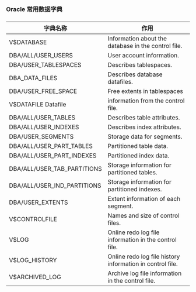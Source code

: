 ### Oracle 常用数据字典


### 


| 字典名称                |作用 |
| ------                 | ------ |
|V$DATABASE              | Information about the database in the control file.|
|DBA/ALL/USER_USERS      |User account information.|
|DBA/USER_TABLESPACES    | Describes tablespaces.|
|DBA_DATA_FILES          |Describes database datafiles.|
|DBA/USER_FREE_SPACE     | Free extents in tablespaces|
|V$DATAFILE Datafile     | information from the control file.|
|DBA/ALL/USER_TABLES     |Describes table attributes.|
|DBA/ALL/USER_INDEXES    | Describes index attributes.|
|DBA/USER_SEGMENTS       |Storage data for segments.|
|DBA/ALL/USER_PART_TABLES | Partitioned table data.|
|DBA/ALL/USER_PART_INDEXES |Partitioned index data.|
|DBA/ALL/USER_TAB_PARTITIONS | Storage information for partitioned tables.|
|DBA/ALL/USER_IND_PARTITIONS |Storage information for partitioned indexes.|
|DBA/USER_EXTENTS        |Extent information of each segment.|
|V$CONTROLFILE           | Names and size of control files.|
|V$LOG | Online redo log file information in the control file.|
|V$LOG_HISTORY           | Online redo log file history information in control file.|
|V$ARCHIVED_LOG          | Archive log file information in the control file.|
